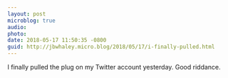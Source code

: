 ```yaml
---
layout: post
microblog: true
audio: 
photo: 
date: 2018-05-17 11:50:35 -0800
guid: http://jbwhaley.micro.blog/2018/05/17/i-finally-pulled.html
---
```

I finally pulled the plug on my Twitter account yesterday. Good riddance.
